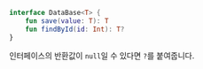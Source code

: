 ```kotlin
interface DataBase<T> {
    fun save(value: T): T
    fun findById(id: Int): T?
}
```

인터페이스의 반환값이 `null`일 수 있다면 `?`를 붙여줍니다.